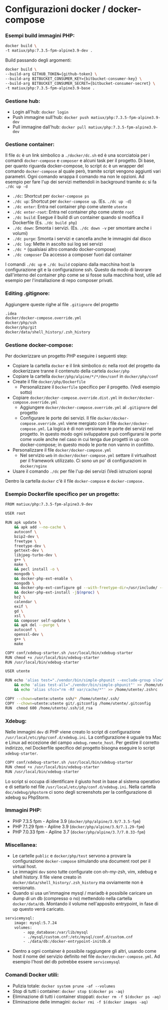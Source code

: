 Configurazioni docker / docker-compose
=====

### Esempi build immagini PHP:

```bash
docker build \
-t matiux/php:7.3.5-fpm-alpine3.9-dev .
```

Build passando degli argomenti:

```bash
docker build \
--build-arg GITHUB_TOKEN={github-token} \
--build-arg BITBUCKET_CONSUMER_KEY={bitbucket-consumer-key} \
--build-arg BITBUCKET_CONSUMER_SECRET={bitbucket-consumer-secret} \
-t matiux/php:7.3.5-fpm-alpine3.9-base .
```

### Gestione hub:
* Login all'hub: `docker login`
* Push immagine sull'hub: `docker push matiux/php:7.3.5-fpm-alpine3.9-dev`
* Pull immagine dall'hub: `docker pull matiux/php:7.3.5-fpm-alpine3.9-dev`

### Gestione container:
Il file `dc` è un link simbolico a `./docker/dc.sh` ed è una scorciatoia per i comandi `docker-compose` e `composer` e alcuni task per il progetto. Di base, per quanto riguarda docker-compose, lo script `dc` è un wrapper del comando `docker-compose` al quale però, tramite script vengono aggiunti vari parametri. Ogni comando wrappa il comando ma non le opzioni. Ad esempio per fare l'up dei servizi mettendoli in background tramite `dc` si fa `./dc up -d`

* `./dc`: Shortcut per `docker-compose ps`
* `./dc up`: Shortcut per `docker-compose up`. (Es. `./dc up -d`)
* `./dc enter`: Entra nel container php come utente `utente`
* `./dc enter-root`: Entra nel container php come utente `root`
* `./dc build`: Esegue il build di un container quando si modifica il Dockerfile (Es. `./dc build php`)
* `./dc down`: Smonta i servizi. (Es. `./dc down -v` per smontare anche i volumi)
* `./dc purge`: Smonta i servizi e cancella anche le immagini dal disco
* `./dc log`: Mette in ascolto sui log sei servizi
* `./dc *` (qualsiasi altro comando docker-compose)
* `./dc composer` Da accesso a composer fuori dal container

I comandi `./dc up` e `./dc build` copiano dalla macchina host la configurazione git e la configurazione ssh. Questo da modo di lavorare dall'interno del container php come se si fosse sulla macchina host, utile ad esempio per l'installazione di repo composer privati.

### Editing .gitignore:

Aggiungere queste righe al file `.gitignore` del progetto

```bash
.idea
docker/docker-compose.override.yml
docker/php/ssh
docker/php/git
docker/data/shell_history/.zsh_history
```

### Gestione docker-compose:

Per dockerizzare un progetto PHP eseguire i seguenti step:

* Copiare la cartella `docker` e il link simbolico `dc` nella root del progetto da dockerizzare tranne il contenuto della cartela `docker/php`
* Copiare la cartella `docker/php/alpine/*/*/dev/conf` in `docker/php/conf`
* Create il file `docker/php/Dockerfile`
    * Personalizzare il `Dockerfile` specifico per il progetto. (Vedi esempio sotto)
* Copiare `docker/docker-compose.override.dist.yml` in `docker/docker-compose.override.yml`
    * Aggiungere `docker/docker-compose.override.yml` al `.gitignore` del progetto
    * Configurare le porte dei servizi. Il file `docker/docker-compose.override.yml` viene mergiato con il file `docker/docker-compose.yml`. La logica è di non versionare le porte dei servizi nel progetto. In questo modo ogni sviluppatore può configurarsi le porte come vuole anche nel caso in cui tenga due progetti in up con docker-compose; in questo modo le porte non vanno in conflitto.
* Personalizzare il file `docker/docker-compose.yml`
    * Nel servizio `web` in `docker/docker-compose.yml` settare il virtualhost per il framework utilizzato. Ci sono un po' di configurazioni in `docker/nginx` 
* Usare il comando `./dc` per file l'up dei servizi (Vedi istruzioni sopra)

Dentro la cartella `docker` c'è il file `docker-compose` e `docker-compose.`

### Esempio Dockerfile specifico per un progetto:

```bash
FROM matiux/php:7.3.5-fpm-alpine3.9-dev

USER root

RUN apk update \
    && apk add --no-cache \
    autoconf \
    bzip2-dev \
    freetype \
    freetype-dev \
    gettext-dev \
    libjpeg-turbo-dev \
    g++ \
    make \
    && pecl install -o \
    mongodb \
    && docker-php-ext-enable \
    mongodb \
    && docker-php-ext-configure gd --with-freetype-dir=/usr/include/ --with-jpeg-dir=/usr/include/ \
    && docker-php-ext-install -j$(nproc) \
    bz2 \
    calendar \
    exif \
    gd \
    xsl \
    && composer self-update \
    && apk del --purge \
    autoconf \
    openssl-dev \
    g++ \
    make

COPY conf/xdebug-starter.sh /usr/local/bin/xdebug-starter
RUN chmod +x /usr/local/bin/xdebug-starter
RUN /usr/local/bin/xdebug-starter

USER utente

RUN echo 'alias test="./vendor/bin/simple-phpunit --exclude-group slow"' >> /home/utente/.zshrc \
    && echo 'alias test-all="./vendor/bin/simple-phpunit"' >> /home/utente/.zshrc \
    && echo 'alias sfcc="rm -Rf var/cache/*"' >> /home/utente/.zshrc

COPY --chown=utente:utente ssh/* /home/utente/.ssh/
COPY --chown=utente:utente git/.gitconfig /home/utente/.gitconfig
RUN  chmod 600 /home/utente/.ssh/id_rsa

```

### Xdebug:

Nelle immagini `dev` di PHP viene creato lo script di configurazione `/usr/local/etc/php/conf.d/xdebug.ini`. La configurazione è uguale tra Mac e Linux ad eccezione del campo `xdebug.remote_host`. Per gestire il corretto indirizzo, nel Dockerfile specifico del progetto bisogna eseguire lo script `xdebug-starter`.

```bash
COPY conf/xdebug-starter.sh /usr/local/bin/xdebug-starter
RUN chmod +x /usr/local/bin/xdebug-starter
RUN /usr/local/bin/xdebug-starter
```

Lo script si occupa di identificare il giusto host in base al sistema operativo e di settarlo nel file `/usr/local/etc/php/conf.d/xdebug.ini`. Nella cartella `doc/xdebug/phpstorm` ci sono degli screenshots per la configurazione di xdebug su PhpStorm.

### Immagini PHP:
* PHP 7.3.5 fpm - Apline 3.9 (`docker/php/alpine/3.9/7.3.5-fpm`)
* PHP 7.1.29 fpm - Apline 3.9 (`docker/php/alpine/3.9/7.1.29-fpm`)
* PHP 7.0.33 fpm - Apline 3.7 (`docker/php/alpine/3.7/7.0.33-fpm`)

### Miscellanea:
* Le cartelle `public` e `docker/php/test` servono a provare la configurazione `docker-compose` simulando una document root per il virtual host.
* Le immagini `dev` sono tutte configurate con oh-my-zsh, vim, xdebug e shell history. Il file viene creato in `docker/data/shell_history/.zsh_history` ma ovviamente non è versionato.
* Quando si usa un'immagine mysql / mariadb è possibile caricare un dump di un db (compresso o no) mettendolo nella cartella `docker/data/db`. Montando il volume nell'apposito entrypoint, in fase di up questo verrà caricato.

```bash
servicemysql:
    image: mysql:5.7.24
    volumes:
        - app_database:/var/lib/mysql
        - ./mysql/custom.cnf:/etc/mysql/conf.d/custom.cnf
        - ./data/db:/docker-entrypoint-initdb.d
```

* Dentro a ogni container è possibile raggiungere gli altri, usando come host il nome del servizio definito nel file `docker/docker-compose.yml`. Ad esempio l'host del db potrebbe essere `servicemysql`

### Comandi Docker utili:

* Pulizia totale: `docker system prune -af --volumes`
* Stop di tutti i container: `docker stop $(docker ps -aq)`
* Eliminazione di tutti i container stoppati: `docker rm -f $(docker ps -aq)`
* Eliminazione delle immagini: `docker rmi -f $(docker images -aq)`
